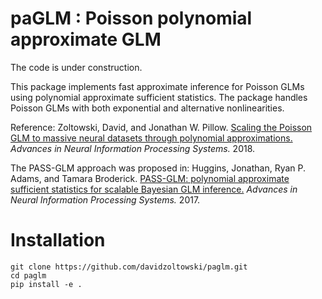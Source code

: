 # paGLM : Poisson polynomial approximate GLM

The code is under construction.

This package implements fast approximate inference for Poisson GLMs using polynomial approximate sufficient statistics. The package handles Poisson GLMs with both exponential and alternative nonlinearities.

Reference: 
Zoltowski, David, and Jonathan W. Pillow. [Scaling the Poisson GLM to massive neural datasets through polynomial approximations.](http://pillowlab.princeton.edu/pubs/abs_Zoltowski_NIPS18.html) *Advances in Neural Information Processing Systems.* 2018.

The PASS-GLM approach was proposed in: 
Huggins, Jonathan, Ryan P. Adams, and Tamara Broderick. [PASS-GLM: polynomial approximate sufficient statistics for scalable Bayesian GLM inference.](https://arxiv.org/abs/1709.09216) *Advances in Neural Information Processing Systems.* 2017.

# Installation

```
git clone https://github.com/davidzoltowski/paglm.git
cd paglm
pip install -e .
```
